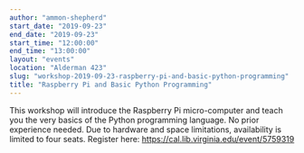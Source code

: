 ```yaml
---
author: "ammon-shepherd"
start_date: "2019-09-23"
end_date: "2019-09-23"
start_time: "12:00:00"
end_time: "13:00:00"
layout: "events"
location: "Alderman 423"
slug: "workshop-2019-09-23-raspberry-pi-and-basic-python-programming"
title: "Raspberry Pi and Basic Python Programming"
---
```


This workshop will introduce the Raspberry Pi micro-computer and teach you the very basics of the Python programming language. No prior experience needed. Due to hardware and space limitations, availability is limited to four seats. Register here: [https://cal.lib.virginia.edu/event/5759319 ](https://cal.lib.virginia.edu/event/5759319)
